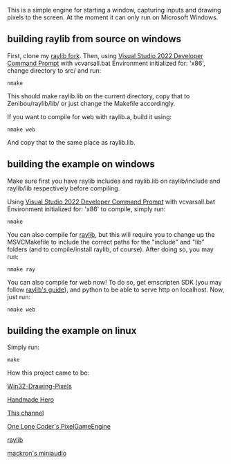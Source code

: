 This is a simple engine for starting a window, capturing inputs and drawing pixels to the screen. At the moment it can only run on Microsoft Windows.

building raylib from source on windows
--------------
First, clone my [raylib fork](https://github.com/Nostress767/raylib).
Then, using [Visual Studio 2022 Developer Command Prompt](https://visualstudio.microsoft.com/downloads/?q=build+tools) with vcvarsall.bat Environment initialized for: 'x86', change directory to src/ and run:

    nmake

This should make raylib.lib on the current directory, copy that to Zenibou/raylib/lib/ or just change the Makefile accordingly.

If you want to compile for web with raylib.a, build it using:

    nmake web

And copy that to the same place as raylib.lib.

building the example on windows
--------------
Make sure first you have raylib includes and raylib.lib on raylib/include and raylib/lib respectively before compiling.

Using [Visual Studio 2022 Developer Command Prompt](https://visualstudio.microsoft.com/downloads/?q=build+tools) with vcvarsall.bat Environment initialized for: 'x86' to compile, simply run:

    nmake

You can also compile for [raylib](https://www.raylib.com/), but this will require you to change up the MSVCMakefile to include the correct paths for the "include" and "lib" folders (and to compile/install raylib, of course).
After doing so, you may run:

    nmake ray

You can also compile for web now! To do so, get emscripten SDK (you may follow [raylib's guide](https://github.com/raysan5/raylib/wiki/Working-for-Web-(HTML5))), and python to be able to serve http on localhost.
Now, just run:

    nmake web


building the example on linux
--------------
Simply run:

    make


How this project came to be:

[Win32-Drawing-Pixels](https://samulinatri.com/blog/win32-drawing-pixels/)

[Handmade Hero](https://handmadehero.org/)

[This channel](https://www.youtube.com/channel/UCaTznQhurW5AaiYPbhEA-KA)

[One Lone Coder's PixelGameEngine](https://github.com/OneLoneCoder/olcPixelGameEngine)

[raylib](https://github.com/raysan5/raylib)

[mackron's miniaudio](https://github.com/mackron/miniaudio)


